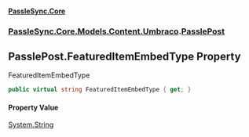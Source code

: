 #### [PassleSync.Core](index.md 'index')
### [PassleSync.Core.Models.Content.Umbraco](PassleSync.Core.Models.Content.Umbraco.md 'PassleSync.Core.Models.Content.Umbraco').[PasslePost](PassleSync.Core.Models.Content.Umbraco.PasslePost.md 'PassleSync.Core.Models.Content.Umbraco.PasslePost')

## PasslePost.FeaturedItemEmbedType Property

FeaturedItemEmbedType

```csharp
public virtual string FeaturedItemEmbedType { get; }
```

#### Property Value
[System.String](https://docs.microsoft.com/en-us/dotnet/api/System.String 'System.String')
